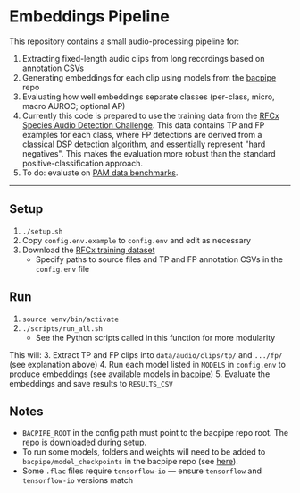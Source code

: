 
# Embeddings Pipeline
This repository contains a small audio-processing pipeline for:
1. Extracting fixed-length audio clips from long recordings based on annotation CSVs
2. Generating embeddings for each clip using models from the [bacpipe](https://github.com/bioacoustic-ai/bacpipe/tree/main) repo
3. Evaluating how well embeddings separate classes (per-class, micro, macro AUROC; optional AP)
4. Currently this code is prepared to use the training data from the [RFCx Species Audio Detection Challenge](https://www.kaggle.com/c/rfcx-species-audio-detection/data). This data contains TP and FP examples for each class, where FP detections are derived from a classical DSP detection algorithm, and essentially represent "hard negatives". This makes the evaluation more robust than the standard positive-classification approach. 
5. To do: evaluate on [PAM data benchmarks](https://github.com/jackgle/open-bioacoustic-benchmarks).

---
## Setup 
1. `./setup.sh`
2. Copy `config.env.example` to `config.env` and edit as necessary
3. Download the [RFCx training dataset](https://www.kaggle.com/c/rfcx-species-audio-detection/data)
    - Specify paths to source files and TP and FP annotation CSVs in the `config.env` file

## Run
1. `source venv/bin/activate`
2. `./scripts/run_all.sh`
	- See the Python scripts called in this function for more modularity

This will:
3. Extract TP and FP clips into `data/audio/clips/tp/` and `.../fp/` (see explanation above)
4. Run each model listed in `MODELS` in `config.env` to produce embeddings (see available models in [bacpipe](https://github.com/bioacoustic-ai/bacpipe/tree/main))
5. Evaluate the embeddings and save results to `RESULTS_CSV`

## Notes
- `BACPIPE_ROOT` in the config path must point to the bacpipe repo root. The repo is downloaded during setup.
- To run some models, folders and weights will need to be added to `bacpipe/model_checkpoints` in the bacpipe repo (see [here](https://github.com/bioacoustic-ai/bacpipe?tab=readme-ov-file#available-models)).
- Some `.flac` files require `tensorflow-io` — ensure `tensorflow` and `tensorflow-io` versions match
